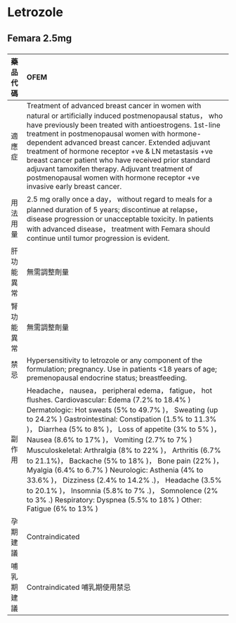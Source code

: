 # Letrozole

## Femara 2.5mg

##### 

| 藥品代碼   | OFEM                                                                                                                                                                                                                                                                                                                                                                                                                                                                                                                                                                                                                                                                                      |
|:-----------|:------------------------------------------------------------------------------------------------------------------------------------------------------------------------------------------------------------------------------------------------------------------------------------------------------------------------------------------------------------------------------------------------------------------------------------------------------------------------------------------------------------------------------------------------------------------------------------------------------------------------------------------------------------------------------------------|
| 適應症     | Treatment of advanced breast cancer in women with natural or artificially induced postmenopausal status， who have previously been treated with antioestrogens. 1st-line treatment in postmenopausal women with hormone-dependent advanced breast cancer. Extended adjuvant treatment of hormone receptor +ve & LN metastasis +ve breast cancer patient who have received prior standard adjuvant tamoxifen therapy. Adjuvant treatment of postmenopausal women with hormone receptor +ve invasive early breast cancer.                                                                                                                                                                   |
| 用法用量   | 2.5 mg orally once a day， without regard to meals for a planned duration of 5 years; discontinue at relapse， disease progression or unacceptable toxicity. In patients with advanced disease， treatment with Femara should continue until tumor progression is evident.                                                                                                                                                                                                                                                                                                                                                                                                                |
| 肝功能異常 | 無需調整劑量                                                                                                                                                                                                                                                                                                                                                                                                                                                                                                                                                                                                                                                                              |
| 腎功能異常 | 無需調整劑量                                                                                                                                                                                                                                                                                                                                                                                                                                                                                                                                                                                                                                                                              |
| 禁忌       | Hypersensitivity to letrozole or any component of the formulation; pregnancy. Use in patients <18 years of age; premenopausal endocrine status; breastfeeding.                                                                                                                                                                                                                                                                                                                                                                                                                                                                                                                            |
| 副作用     | Headache， nausea， peripheral edema， fatigue， hot flushes. Cardiovascular: Edema (7.2% to 18.4% ) Dermatologic: Hot sweats (5% to 49.7% )， Sweating (up to 24.2% ) Gastrointestinal: Constipation (1.5% to 11.3% )， Diarrhea (5% to 8% )， Loss of appetite (3% to 5% )， Nausea (8.6% to 17% )， Vomiting (2.7% to 7% ) Musculoskeletal: Arthralgia (8% to 22% )， Arthritis (6.7% to 21.1%)， Backache (5% to 18% )， Bone pain (22% )， Myalgia (6.4% to 6.7% ) Neurologic: Asthenia (4% to 33.6% )， Dizziness (2.4% to 14.2% .)， Headache (3.5% to 20.1% )， Insomnia (5.8% to 7% .)， Somnolence (2% to 3% .) Respiratory: Dyspnea (5.5% to 18% ) Other: Fatigue (6% to 13% ) |
| 孕期建議   | Contraindicated                                                                                                                                                                                                                                                                                                                                                                                                                                                                                                                                                                                                                                                                           |
| 哺乳期建議 | Contraindicated 哺乳期使用禁忌                                                                                                                                                                                                                                                                                                                                                                                                                                                                                                                                                                                                                                                            |

